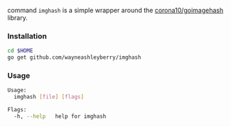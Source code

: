 command `imghash` is a simple wrapper around the [corona10/goimagehash](https://github.com/corona10/goimagehash) library.

### Installation

```sh
cd $HOME
go get github.com/wayneashleyberry/imghash
```

### Usage

```sh
Usage:
  imghash [file] [flags]

Flags:
  -h, --help   help for imghash
```
